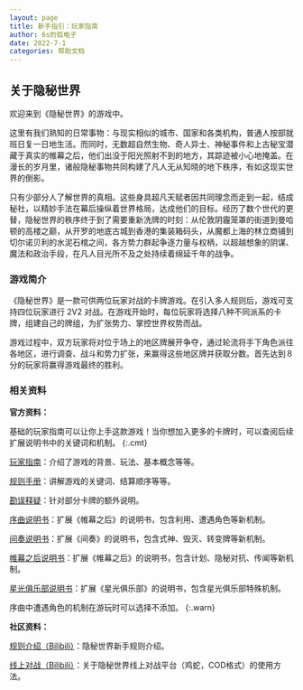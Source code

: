```yaml
---
layout: page
title: 新手指引：玩家指南
author: 6s的孤电子
date: 2022-7-1
categories: 帮助文档
---
```


## 关于隐秘世界

欢迎来到《隐秘世界》的游戏中。

这里有我们熟知的日常事物：与现实相似的城市、国家和各类机构，普通人按部就班日复一日地生活。而同时，无数超自然生物、奇人异士、神秘事件和上古秘宝潜藏于真实的帷幕之后，他们出没于阳光照射不到的地方，其踪迹被小心地掩盖。在漫长的岁月里，诸般隐秘事物共同构建了凡人无从知晓的地下秩序，有如这现实世界的倒影。

只有少部分人了解世界的真相。这些身具超凡天赋者因共同理念而走到一起，结成秘社，以精妙手法在幕后操纵着世界格局，达成他们的目标。经历了数个世代的更替，隐秘世界的秩序终于到了需要重新洗牌的时刻：从伦敦阴霾笼罩的街道到曼哈顿的高楼之巅，从开罗的地底古城到香港的集装箱码头，从魔都上海的林立商铺到切尔诺贝利的水泥石棺之间，各方势力群起争逐力量与权柄，以超越想象的阴谋、魔法和政治手段，在凡人目光所不及之处持续着绵延千年的战争。

### 游戏简介

《隐秘世界》是一款可供两位玩家对战的卡牌游戏。在引入多人规则后，游戏可支持四位玩家进行 2V2 对战。在游戏开始时，每位玩家将选择八种不同派系的卡牌，组建自己的牌组，为扩张势力、掌控世界权势而战。

游戏过程中，双方玩家将对位于场上的地区牌展开争夺，通过轮流将手下角色派往各地区，进行调查、战斗和势力扩张，来赢得这些地区牌并获取分数。首先达到８分的玩家将赢得游戏最终的胜利。

### 相关资料

**官方资料：**

基础的玩家指南可以让你上手这款游戏！当你想加入更多的卡牌时，可以查阅后续扩展说明书中的关键词和机制。
{:.cmt}

[玩家指南](/public/docs/隐秘世界玩家指南.pdf)：介绍了游戏的背景、玩法、基本概念等等。

[规则手册](/public/docs/隐秘世界规则手册.pdf)：讲解游戏的关键词、结算顺序等等。

[勘误释疑](/public/docs/隐秘世界勘误及释疑.pdf)：针对部分卡牌的额外说明。

[序曲说明书](/public/docs/序曲说明书.jpg)：扩展《帷幕之后》的说明书，包含利用、遭遇角色等新机制。

[间奏说明书](/public/docs/间奏说明书.jpg)：扩展《间奏》的说明书，包含式神、毁灭、转变牌等新机制。

[帷幕之后说明书](/public/docs/帷幕之后说明书.jpg)：扩展《帷幕之后》的说明书，包含计划、隐秘对抗、传闻等新机制。

[星光俱乐部说明书](/public/docs/星光俱乐部说明书.jpg)：扩展《星光俱乐部》的说明书，包含星光俱乐部特殊机制。

序曲中遭遇角色的机制在游玩时可以选择不添加。
{:.warn}

**社区资料：**

[规则介绍（Bilibili）](https://www.bilibili.com/video/BV1VK4y1S7r9)：隐秘世界新手规则介绍。

[线上对战（Bilibili）](https://www.bilibili.com/video/BV1cb4y1W7SY)：关于隐秘世界线上对战平台（鸡蛇，COD格式）的使用方法。
